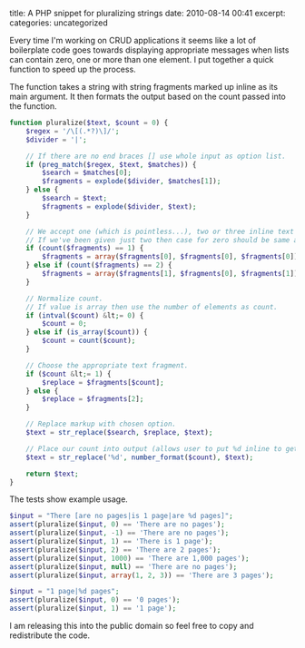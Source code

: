 title: A PHP snippet for pluralizing strings
date: 2010-08-14 00:41
excerpt: 
categories: uncategorized

Every time I'm working on CRUD applications it seems like a lot of boilerplate code goes towards displaying appropriate messages when lists can contain zero, one or more than one element. I put together a quick function to speed up the process.

The function takes a string with string fragments marked up inline as its main argument. It then formats the output based on the count passed into the function.<!--more-->


```php
function pluralize($text, $count = 0) {
	$regex = '/\[(.*?)\]/';
	$divider = '|';

	// If there are no end braces [] use whole input as option list.
	if (preg_match($regex, $text, $matches)) {
		$search = $matches[0];
		$fragments = explode($divider, $matches[1]);
	} else {
		$search = $text;
		$fragments = explode($divider, $text);
	}

	// We accept one (which is pointless...), two or three inline text fragments.
	// If we've been given just two then case for zero should be same as two or more.
	if (count($fragments) == 1) {
		$fragments = array($fragments[0], $fragments[0], $fragments[0]);
	} else if (count($fragments) == 2) {
		$fragments = array($fragments[1], $fragments[0], $fragments[1]);
	}

	// Normalize count.
	// If value is array then use the number of elements as count.
	if (intval($count) &lt;= 0) {
		$count = 0;
	} else if (is_array($count)) {
		$count = count($count);
	} 

	// Choose the appropriate text fragment.
	if ($count &lt;= 1) {
		$replace = $fragments[$count];
	} else {
		$replace = $fragments[2];
	}

	// Replace markup with chosen option.
	$text = str_replace($search, $replace, $text);

	// Place our count into output (allows user to put %d inline to get count).
	$text = str_replace('%d', number_format($count), $text);

	return $text;
}

```

The tests show example usage.


```php
$input = "There [are no pages|is 1 page|are %d pages]";
assert(pluralize($input, 0) == 'There are no pages');
assert(pluralize($input, -1) == 'There are no pages');
assert(pluralize($input, 1) == 'There is 1 page');
assert(pluralize($input, 2) == 'There are 2 pages');
assert(pluralize($input, 1000) == 'There are 1,000 pages');
assert(pluralize($input, null) == 'There are no pages');
assert(pluralize($input, array(1, 2, 3)) == 'There are 3 pages');

$input = "1 page|%d pages";
assert(pluralize($input, 0) == '0 pages');
assert(pluralize($input, 1) == '1 page');

```

I am releasing this into the public domain so feel free to copy and redistribute the code.